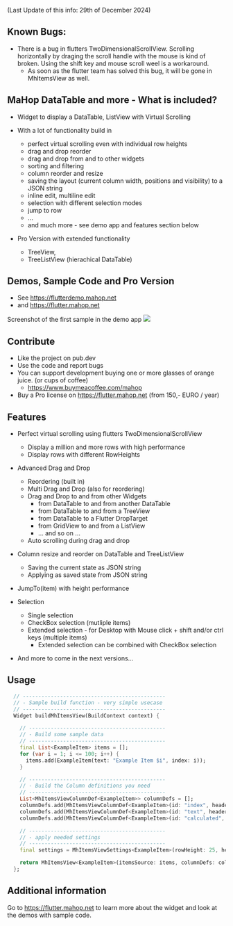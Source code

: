 <!--
This README describes the package. If you publish this package to pub.dev,
this README's contents appear on the landing page for your package.

For information about how to write a good package README, see the guide for
[writing package pages](https://dart.dev/guides/libraries/writing-package-pages).

For general information about developing packages, see the Dart guide for
[creating packages](https://dart.dev/guides/libraries/create-library-packages)
and the Flutter guide for
[developing packages and plugins](https://flutter.dev/developing-packages).
-->

(Last Update of this info: 29th of December 2024)

## Known Bugs:
- There is a bug in flutters TwoDimensionalScrollView. Scrolling horizontally by draging the scroll handle with the mouse is kind of broken. Using the shift key and mouse scroll weel is a workaround. 
  - As soon as the flutter team has solved this bug, it will be gone in MhItemsView as well.

## MaHop DataTable and more - What is included?

- Widget to display a DataTable, ListView with Virtual Scrolling
- With a lot of functionality build in 
  - perfect virtual scrolling even with individual row heights
  - drag and drop reorder
  - drag and drop from and to other widgets
  - sorting and filtering
  - column reorder and resize
  - saving the layout (current column width, positions and visibility) to a JSON string
  - inline edit, multiline edit
  - selection with different selection modes
  - jump to row
  - ...
  - and much more - see demo app and features section below

- Pro Version with extended functionality
  - TreeView, 
  - TreeListView (hierachical DataTable)

## Demos, Sample Code and Pro Version
- See https://flutterdemo.mahop.net
- and https://flutter.mahop.net

Screenshot of the first sample in the demo app
<img src="https://flutter.mahop.net/files/flutter_demo_2.png" />

## Contribute

- Like the project on pub.dev
- Use the code and report bugs
- You can support development buying one or more glasses of orange juice. (or cups of coffee)
  - https://www.buymeacoffee.com/mahop
- Buy a Pro license on https://flutter.mahop.net (from 150,- EURO / year)

## Features

- Perfect virtual scrolling using flutters TwoDimensionalScrollView
  - Display a million and more rows with high performance
  - Display rows with different RowHeights 

- Advanced Drag and Drop
  - Reordering (built in)
  - Multi Drag and Drop (also for reordering)
  - Drag and Drop to and from other Widgets
    - from DataTable to and from another DataTable
    - from DataTable to and from a TreeView
    - from DataTable to a Flutter DropTarget
    - from GridView to and from a ListView
    - ... and so on ...
  - Auto scrolling during drag and drop

- Column resize and reorder on DataTable and TreeListView
  - Saving the current state as JSON string
  - Applying as saved state from JSON string

- JumpTo(item) with height performance

- Selection
  - Single selection
  - CheckBox selection (mutliple items)
  - Extended selection - for Desktop with Mouse click + shift and/or ctrl keys (multiple items)
    - Extended selection can be combined with CheckBox selection

- And more to come in the next versions...

## Usage

```dart
  // ----------------------------------------------
  // - Sample build function - very simple usecase
  // ----------------------------------------------
  Widget buildMhItemsView(BuildContext context) {

    // --------------------------------------------
    // - Build some sample data
    // --------------------------------------------
    final List<ExampleItem> items = [];
    for (var i = 1; i <= 100; i++) {
      items.add(ExampleItem(text: "Example Item $i", index: i));
    }

    // --------------------------------------------
    // - Build the Column definitions you need
    // --------------------------------------------
    List<MhItemsViewColumnDef<ExampleItem>> columnDefs = [];
    columnDefs.add(MhItemsViewColumnDef<ExampleItem>(id: "index", header: "Index", columnWidth: 50, getDisplayValue: (item) => item.index));
    columnDefs.add(MhItemsViewColumnDef<ExampleItem>(id: "text", header: "Text", columnWidth: 250, getDisplayValue: (item) => item.text));
    columnDefs.add(MhItemsViewColumnDef<ExampleItem>(id: "calculated", header: "Calculated", columnWidth: 250, getDisplayValue: (item) => item.index * item.index));

    // --------------------------------------------
    // - apply needed settings
    // --------------------------------------------
    final settings = MhItemsViewSettings<ExampleItem>(rowHeight: 25, headerHeight: 30, displayHeader: true);

    return MhItemsView<ExampleItem>(itemsSource: items, columnDefs: columnDefs, settings: settings),
  };
```

## Additional information

Go to https://flutter.mahop.net to learn more about the widget and look at the demos with sample code.
